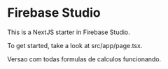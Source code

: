 # Firebase Studio

This is a NextJS starter in Firebase Studio.

To get started, take a look at src/app/page.tsx.

Versao com todas formulas de calculos funcionando.
